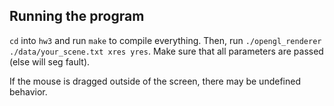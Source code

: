 ## Running the program 
`cd` into `hw3` and run `make` to compile everything. Then, run `./opengl_renderer ./data/your_scene.txt xres yres`. Make sure that all parameters are passed (else will seg fault). 

If the mouse is dragged outside of the screen, there may be undefined behavior. 